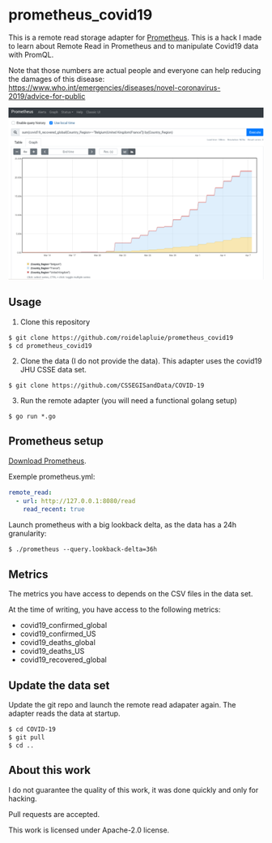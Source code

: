 # prometheus_covid19

This is a remote read storage adapter for [Prometheus](https://prometheus.io).
This is a hack I made to learn about Remote Read in Prometheus and to manipulate
Covid19 data with PromQL.

Note that those numbers are actual people and everyone can help reducing the
damages of this disease:
https://www.who.int/emergencies/diseases/novel-coronavirus-2019/advice-for-public

![screenshot](screenshot.png)

## Usage

1. Clone this repository

```shell
$ git clone https://github.com/roidelapluie/prometheus_covid19
$ cd prometheus_covid19
```

2. Clone the data (I do not provide the data). This adapter uses the covid19
   JHU CSSE data set.

```shell
$ git clone https://github.com/CSSEGISandData/COVID-19
```

3. Run the remote adapter (you will need a functional golang setup)

```shell
$ go run *.go
```

## Prometheus setup

[Download Prometheus](https://prometheus.io/download/).

Exemple prometheus.yml:

```yaml
remote_read:
  - url: http://127.0.0.1:8080/read
    read_recent: true
```

Launch prometheus with a big lookback delta, as the data has a 24h granularity:

```shell
$ ./prometheus --query.lookback-delta=36h
```


## Metrics

The metrics you have access to depends on the CSV files in the data set.

At the time of writing, you have access to the following metrics:

- covid19_confirmed_global
- covid19_confirmed_US
- covid19_deaths_global
- covid19_deaths_US
- covid19_recovered_global

## Update the data set

Update the git repo and launch the remote read adapater again. The adapter reads
the data at startup.

```shell
$ cd COVID-19
$ git pull
$ cd ..
```

## About this work

I do not guarantee the quality of this work, it was done quickly and only for
hacking.

Pull requests are accepted.

This work is licensed under Apache-2.0 license.
